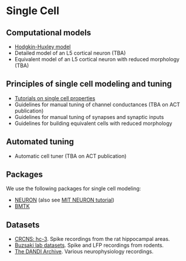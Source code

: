 # Single Cell

## Computational models

- [Hodgkin-Huxley model](HH/hh_spiker.ipynb)
- Detailed model of an L5 cortical neuron (TBA)
- Equivalent model of an L5 cortical neuron with reduced morphology (TBA)

## Principles of single cell modeling and tuning
- [Tutorials on single cell properties](https://cyneuro.github.io/cyneuro-resources/training/comp_neuro_tutorials.html#content-training-comp-neuro-tutorials)
- Guidelines for manual tuning of channel conductances (TBA on ACT publication)
- Guidelines for manual tuning of synapses and synaptic inputs
- Guidelines for building equivalent cells with reduced morphology

## Automated tuning
- Automatic cell tuner (TBA on ACT publication)

## Packages
We use the following packages for single cell modeling:
- [NEURON](https://www.neuron.yale.edu/neuron/) (also see [MIT NEURON tutorial](https://web.mit.edu/neuron_v7.4/nrntuthtml/index.html))
- [BMTK](https://alleninstitute.github.io/bmtk/)

## Datasets
- [CRCNS: hc-3](https://crcns.org/data-sets/hc/hc-3/about-hc-3). Spike recordings from the rat hippocampal areas.
- [Buzsaki lab datasets](https://buzsakilab.nyumc.org/datasets/GirardeauG/Rat08/). Spike and LFP recordings from rodents.
- [The DANDI Archive](https://dandiarchive.org). Various neurophysiology recordings.